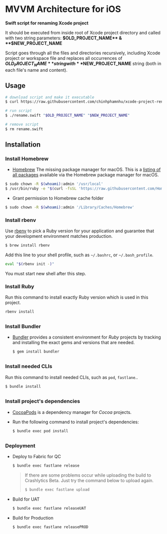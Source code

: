 # MVVM Architecture for iOS

**Swift script for renaming Xcode project**

It should be executed from inside root of Xcode project directory and called with two string parameters: 
**$OLD_PROJECT_NAME** & **$NEW_PROJECT_NAME**

Script goes through all the files and directories recursively, including Xcode project or workspace file and replaces all occurrences of **$OLD_PROJECT_NAME** string with **$NEW_PROJECT_NAME** string (both in each file's name and content).

## Usage

```bash
# download script and make it executable
$ curl https://raw.githubusercontent.com/chinhphamnhu/xcode-project-renamer/master/Sources/main.swift -o rename.swift && chmod +x rename.swift

# run script
$ ./rename.swift "$OLD_PROJECT_NAME" "$NEW_PROJECT_NAME"

# remove script
$ rm rename.swift
```

## Installation

### Install Homebrew

- [Homebrew](http://brew.sh) The missing package manager for macOS. This is a [listing of all packages](https://formulae.brew.sh/formula/) available via the Homebrew package manager for macOS.

```bash
$ sudo chown -R $(whoami):admin '/usr/local'
$ /usr/bin/ruby -e "$(curl -fsSL 'https://raw.githubusercontent.com/Homebrew/install/master/install')"
```

- Grant permission to Homebrew cache folder

```bash
$ sudo chown -R $(whoami):admin '/Library/Caches/Homebrew'
```

### Install rbenv

Use [rbenv](https://github.com/rbenv/rbenv) to pick a Ruby version for your application and guarantee that your development environment matches production.

```bash
$ brew install rbenv
```

Add this line to your shell profile, such as `~/.bashrc`, or `~/.bash_profile`.

```bash
eval "$(rbenv init -)"
```

You must start new shell after this step.

### Install Ruby

Run this command to install exactly Ruby version which is used in this project.

  ```
  rbenv install
  ```

##

### Install Bundler

* [Bundler](https://bundler.io/) provides a consistent environment for _Ruby_ projects by tracking and installing the exact gems and versions that are needed.

  ```bash
  $ gem install bundler
  ```

##

### Install needed CLIs

Run this command to install needed CLIs, such as `pod`, `fastlane`..

  ```bash
  $ bundle install
  ```

##

### Install project's dependencies

- [CocoaPods](http://cocoapods.org) is a dependency manager for _Cocoa_ projects.
- Run the following command to install project's dependencies:

  ```bash
  $ bundle exec pod install
  ```

##

### Deployment

- Deploy to Fabric for QC

  ```bash
  $ bundle exec fastlane release
  ```

  > If there are some problems occur while uploading the build to Crashlytics Beta. Just try the command below to upload again.
  >
  > ```bash
  > $ bundle exec fastlane upload
  > ```

- Build for UAT

  ```bash
  $ bundle exec fastlane releaseUAT
  ```

- Build for Production

  ```bash
  $ bundle exec fastlane releasePROD
  ```
